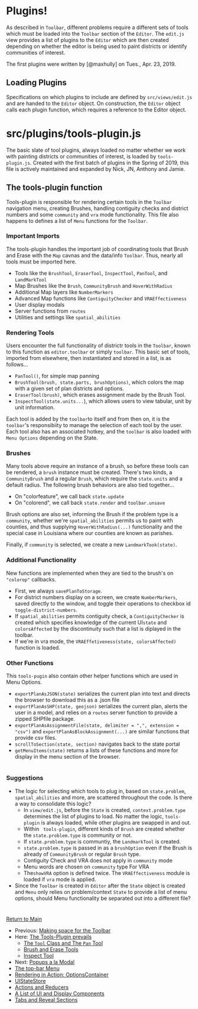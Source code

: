  # Plugins! 

As described in `Toolbar`, different problems require a different
sets of tools which must be loaded into the `Toolbar` section of the
 `Editor`. The `edit.js` view provides a list of plugins to the
 `Editor` which are then created depending on whether the editor
 is being used to paint districts or identify communities of interest.
 
The first plugins were written by [@maxhully] on Tues., Apr. 23, 2019.

## Loading Plugins

Specifications on which plugins to include are defined by 
`src/views/edit.js` and are handed to the `Editor` object. On construction,
the `Editor` object calls each plugin function, which requires a
reference to the Editor object.

# src/plugins/tools-plugin.js

The basic slate of tool plugins, always loaded no matter whether
we work with painting districts or communities of interest, is 
loaded by `tools-plugin.js`. Created with the first batch of 
plugins in the Spring of 2019, this file is actively maintained
and expanded by Nick, JN, Anthony and Jamie. 


## The tools-plugin function
Tools-plugin is responsible for rendering certain tools in the `Toolbar` navigation
menu, creating Brushes, handling contiguity checks and district numbers and some
`community` and `vra` mode functionality. This file also happens to defines a list
of `Menu` functions for the `Toolbar`. 

### Important Imports

The tools-plugin handles the important job of coordinating tools that
Brush and Erase with the `Map` cavnas and the data/info `Toolbar`.
Thus, nearly all tools must be imported here.
- Tools like the `BrushTool`, `EraserTool`, `InspectTool`, `PanTool`, and `LandMarkTool` 
- Map Brushes like the `Brush`, `CommunityBrush` and `HoverWithRadius`
- Additional Map layers like `NumberMarkers`
- Advanced Map functions like `ContiguityChecker` and `VRAEffectiveness`
- User display modals
- Server functions from `routes`
- Utilities and settings like `spatial_abilities`

### Rendering Tools

Users encounter the full functionality of districtr tools in the `Toolbar`,
known to this function as `editor.toolbar` or simply `toolbar`. This basic
set of tools, imported from elsewhere, then instantiated and stored in a
list, is as follows...

- `PanTool()`, for simple map panning
- `BrushTool(brush, state.parts, brushOptions)`, which colors the map with a
given set of plan districts and options.
- `EraserTool(brush)`, which erases assignment made by the Brush Tool.
- `InspectTool(state.units...`), which allows users to view tabular, 
unit by unit information. 

Each tool is added by the `toolbar`to itself and from then on, it is the
`toolbar`'s responsibiity to manage the selection of each tool by the user. 
Each tool also has an associated hotkey, and the `toolbar` is also loaded
with `Menu Options` depending on the State.

### Brushes

Many tools above require an instance of a brush, so before these tools
can be rendered, a `brush` instance must be created. There's two kinds, 
a `CommunityBrush` and a regular `Brush`, which require the `state.units`
and a default radius. The following brush behaviors are also tied together...
- On "colorfeature", we call back `state.update`
- On "colorend", we call back `state.render` and `toolbar.unsave`

Brush options are also set, informing the Brush if the problem type is
a `community`, whether we're `spatial_abilities` permits us to paint
with counties, and thus supplying `HoverWithRadius(...)` functionality
and the special case in Louisiana where our counties are known as parishes. 

Finally, if `community` is selected, we create a new `LandmarkTook(state)`.

### Additional Functionality

New functions are implemented when they are tied to the brush's on `"colorop"` callbacks.
- First, we always `savePlanToStorage`.
- For district numbers display on a screen, we create `NumberMarkers`, saved directly to the window,
and toggle their operations to checkbox id `toggle-district-numbers`. 
- If `spatial_abilities` permits contiguity check, a `ContiguityChecker` is created which specifies
knowledge of the current UI`state` and `colorsAffected` by the discontinuity such that a list is
diplayed in the toolbar. 
- If we're in vra mode, the `VRAEffetiveness(state, colorsAffected)` function is loaded. 

### Other Functions

This `tools-pugin` also contain other helper functions which are used in Menu Options.

- `exportPlanAsJSON(state)` serializes the current plan into text and directs the browser to download this as a .json file
- `exportPlanAsSHP(state, geojson)` serializes the current plan, alerts the user in a model, and relies on a `routes` server
function to provide a zipped SHPfile package.
- `exportPlanAsAssignmentFile(state, delimiter = ",", extension = "csv")` and `exportPlanAsBlockAssignment(...)` are similar
functions that provide csv files.
- `scrollToSection(state, section)` navigates back to the state portal
- `getMenuItems(state)` returns a lists of these functions and more for display in the menu section of the browser.

# #

### Suggestions

- The logic for selecting which tools to plug in, based on `state.problem`, `spatial_abilities` and more, are scattered throughout
the code. Is there a way to consolidate this logic?
  - In `view/edit.js`, before the `State` is created, `context.problem.type` determines the list of plugins to load. No matter the
 logic, `tools-plugin` is always loaded, while other plugins are swapped in and out.
  - Within ` tools-plugin`, different kinds of `Brush` are created whether the `state.problem.type` is community or not. 
  - If `state.problem.type` is communtiy, the `LandmarkTool` is created.
  - `state.problem.type` is passed in as a `brushOption` even if the Brush is already of `CommunityBrush` or regular `Brush` type.
  - Contiguity Check and VRA does not apply in `community` mode
  - Menu words are chosen on `community` type
  For VRA
   - The`showVRA` option is defined twice. The `VRAEffectiveness` module is loaded if `vra` mode is applied. 
- Since the `Toolbar` is created in `Editor` after the `State` object is created and `Menu` only relies on problem/context
`State` to provide a list of menu options, should Menu functionality be separated out into a different file?

# #

[Return to Main](../README.md)
- Previous: [Making space for the Toolbar](./toolbar.md)
- Here: [The Tools-Plugin prevails](./toolsplugin.md)
  - [The `Tool` Class and The `Pan` Tool](./tool.md)
  - [Brush and Erase Tools](./BrushEraseTools.md)
  - [Inspect Tool](./inspecttool.md)
- Next: [Popups a la Modal](./modal.md)
- [The top-bar Menu](./topmenu.md)
- [Rendering in Action: OptionsContainer](./optionscontainer.md)
- [UIStateStore](./uistatestore.md)
- [Actions and Reducers](./actionsreducers.md)
- [A List of UI and Display Components](./uicomponents.md)
- [Tabs and Reveal Sections](./sections.md)

